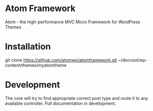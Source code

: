# Atom Framework
Atom - the high-performance MVC Micro Framework for WordPress Themes

# Installation
git clone https://github.com/atomwp/atomframework.git ~/docroot/wp-content/themes/myatomtheme

# Development
The core will try to find appropriate correct post type and route it to any available controller.
Full documentation in development.